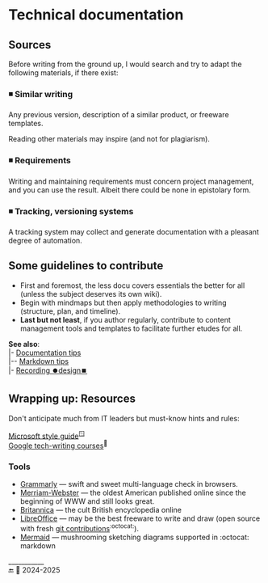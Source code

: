 # Technical documentation

## Sources

Before writing from the ground up, I would search and try to adapt the following materials, if there exist:

### ◾ Similar writing

Any previous version, description of a similar product, or freeware templates. 

Reading other materials may inspire (and not for plagiarism).

### ◾ Requirements

Writing and maintaining requirements must concern project management, and you can use the result. Albeit there could be none in epistolary form.

### ◾ Tracking, versioning systems

A tracking system may collect and generate documentation with a pleasant degree of automation.

## Some guidelines to contribute

* First and foremost, the less docu covers essentials the better for all (unless the subject deserves its own wiki). 
* Begin with mindmaps but then apply methodologies to writing (structure, plan, and timeline).
* **Last but not least**, if you author regularly, contribute to content management tools and templates to facilitate further etudes for all.

**See also**:\
|- [Documentation tips](tips-tech_docu.md)\
|-- [Markdown tips](kyrios-markdown_on_git.md)\
|- [Recording ⏺️design⏹️](../../software/docu/README+/design-record.md)

## Wrapping up: Resources

Don't anticipate much from IT leaders but must-know hints and rules: 

[Microsoft style guide](https://learn.microsoft.com/en-us/style-guide/welcome/)<sup>🪟</sup>\
[Google tech-writing courses](https://developers.google.com/tech-writing/overview)<sup>🔗</sup>

### Tools

+ [Grammarly](https://app.grammarly.com/apps) &mdash; swift and sweet multi-language check in browsers.
+ [Merriam-Webster](https://m-w.com) &mdash; the oldest American published online since the beginning of WWW and still looks great.
+ [Britannica](https://www.britannica.com/topic/ampersand) &mdash; the cult British encyclopedia online
+ [LibreOffice](https://www.libreoffice.org/) &mdash; may be the best freeware to write and draw (open source with fresh [git contributions](https://github.com/LibreOffice)<sup>:octocat:</sup>).
+ [Mermaid](https://mermaid.js.org/intro/) &mdash; mushrooming sketching diagrams supported in :octocat: markdown

\___________\
🔚 🌙 2024-2025
